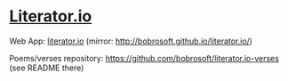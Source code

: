 # [Literator.io](http://literator.io)

Web App: [literator.io](http://literator.io) (mirror: http://bobrosoft.github.io/literator.io/)

Poems/verses repository: https://github.com/bobrosoft/literator.io-verses (see README there)
